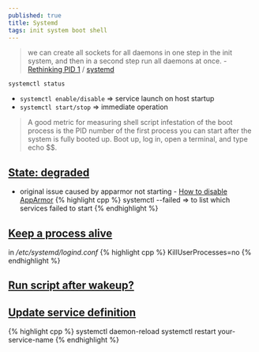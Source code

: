 ```yaml
---
published: true
title: Systemd
tags: init system boot shell
---
```

> we can create all sockets for all daemons in one step in the init system, and then in a second step run all daemons at once. - [Rethinking PID 1](http://0pointer.net/blog/projects/systemd) / [systemd](https://www.freedesktop.org/wiki/Software/systemd/)

`systemctl status`

- `systemctl enable/disable` => service launch on host startup
- `systemctl start/stop` => immediate operation


> A good metric for measuring shell script infestation of the boot process is the PID number of the first process you can start after the system is fully booted up. Boot up, log in, open a terminal, and type echo $$.


## [State: degraded](https://unix.stackexchange.com/questions/447561/systemctl-status-shows-state-degraded)
- original issue caused by apparmor not starting - [How to disable AppArmor](https://www.simplified.guide/ubuntu/remove-apparmor)
{% highlight cpp %}
systemctl --failed => to list which services failed to start
{% endhighlight %}

## [Keep a process alive](https://superuser.com/questions/1119643/keep-a-process-alive-after-logging-out-from-local-not-ssh-session)
in _/etc/systemd/logind.conf_
{% highlight cpp %}
KillUserProcesses=no
{% endhighlight %}

## [Run script after wakeup?](https://unix.stackexchange.com/questions/152039/how-to-run-a-user-script-after-systemd-wakeup/492497#492497)

## [Update service definition](https://serverfault.com/questions/700862/do-systemd-unit-files-have-to-be-reloaded-when-modified)

{% highlight cpp %}
systemctl daemon-reload
systemctl restart your-service-name
{% endhighlight %}
